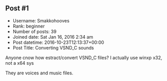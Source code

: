 ## Post #1
- Username: Smakkohooves
- Rank: beginner
- Number of posts: 39
- Joined date: Sat Jan 16, 2016 2:34 am
- Post datetime: 2016-10-23T12:13:37+00:00
- Post Title: Converting VSND_C sounds

Anyone cnow how estract/convert VSND_C files?
I actually use winxp x32, not a x64 sys

They are voices and music files.
